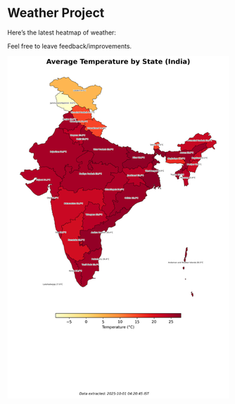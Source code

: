 # Weather Project

Here’s the latest heatmap of weather:

Feel free to leave feedback/improvements.

![India Heatmap](docs/assets/india_heatmap.png?v=DC5EC7)
